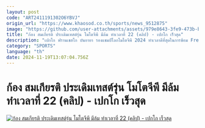 ```yaml
---
layout: post
code: "ART2411191302O6YBVJ"
origin_url: "https://www.khaosod.co.th/sports/news_9512875"
image: "https://github.com/user-attachments/assets/979e8643-3fe9-473b-bd5e-4616e857d8b0"
title: "ก้อง สมเกียรติ ประเดิมเทสต์รุ่น โมโตจีพี มีล้ม ทำเวลาที่ 22 (คลิป) - เปกโก เร็วสุด"
description: "เปกโก ฟรานเชสโก บันยายา รองแชมป์โลกโมโตจีพี 2024 ทำเวลาดีที่สุดในการซ้อม Free Practice 1 ของบาร์เซโลนาเทสต์ ซึ่งเป็นการเทสต์ครั้งแรกของทุก"
category: "SPORTS"
language: "th"
date: 2024-11-19T13:07:04.756Z
---
```


# ก้อง สมเกียรติ ประเดิมเทสต์รุ่น โมโตจีพี มีล้ม ทำเวลาที่ 22 (คลิป) - เปกโก เร็วสุด

[![ก้อง สมเกียรติ ประเดิมเทสต์รุ่น โมโตจีพี มีล้ม ทำเวลาที่ 22 (คลิป) - เปกโก เร็วสุด](https://www.khaosod.co.th/wpapp/uploads/2024/11/sc35.jpg "ก้อง สมเกียรติ ประเดิมเทสต์รุ่น โมโตจีพี มีล้ม ทำเวลาที่ 22 (คลิป) - เปกโก เร็วสุด")](https://www.khaosod.co.th/wpapp/uploads/2024/11/sc35.jpg)